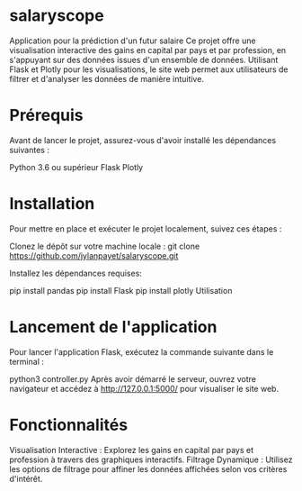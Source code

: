 # salaryscope
Application pour la prédiction d'un futur salaire
Ce projet offre une visualisation interactive des gains en capital par pays et par profession, en s'appuyant sur des données issues d'un ensemble de données. Utilisant Flask  et Plotly pour les visualisations, le site web permet aux utilisateurs de filtrer et d'analyser les données de manière intuitive.

# Prérequis
Avant de lancer le projet, assurez-vous d'avoir installé les dépendances suivantes :

Python 3.6 ou supérieur
Flask
Plotly

# Installation
Pour mettre en place et exécuter le projet localement, suivez ces étapes :

Clonez le dépôt sur votre machine locale :
git clone https://github.com/jylanpayet/salaryscope.git

Installez les dépendances requises:

pip install pandas
pip install Flask
pip install plotly
Utilisation

# Lancement de l'application
Pour lancer l'application Flask, exécutez la commande suivante dans le terminal :

python3 controller.py
Après avoir démarré le serveur, ouvrez votre navigateur et accédez à http://127.0.0.1:5000/ pour visualiser le site web.

# Fonctionnalités
Visualisation Interactive : Explorez les gains en capital par pays et profession à travers des graphiques interactifs.
Filtrage Dynamique : Utilisez les options de filtrage pour affiner les données affichées selon vos critères d'intérêt.

